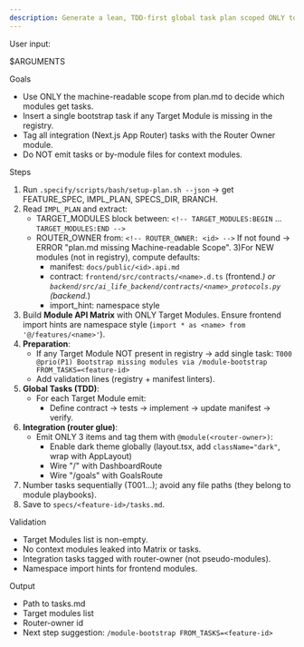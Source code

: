 ```yaml
---
description: Generate a lean, TDD-first global task plan scoped ONLY to target modules for the active feature. Auto-insert bootstrap and tag integration work to the router-owning module.
---
```


User input:

$ARGUMENTS

Goals
- Use ONLY the machine-readable scope from plan.md to decide which modules get tasks.
- Insert a single bootstrap task if any Target Module is missing in the registry.
- Tag all integration (Next.js App Router) tasks with the Router Owner module.
- Do NOT emit tasks or by-module files for context modules.

Steps
1) Run `.specify/scripts/bash/setup-plan.sh --json` → get FEATURE_SPEC, IMPL_PLAN, SPECS_DIR, BRANCH.
2) Read `IMPL_PLAN` and extract:
   - TARGET_MODULES block between:
     `<!-- TARGET_MODULES:BEGIN` … `TARGET_MODULES:END -->`
   - ROUTER_OWNER from: `<!-- ROUTER_OWNER: <id> -->`
   If not found → ERROR "plan.md missing Machine-readable Scope".
3)For NEW modules (not in registry), compute defaults:
     * manifest: `docs/public/<id>.api.md`
     * contract: `frontend/src/contracts/<name>.d.ts` (frontend.*) or `backend/src/ai_life_backend/contracts/<name>_protocols.py` (backend.*)
     * import_hint: namespace style
4) Build **Module API Matrix** with ONLY Target Modules. Ensure frontend import hints are namespace style (`import * as <name> from '@/features/<name>'`).
5) **Preparation**:
   - If any Target Module NOT present in registry → add single task:
     `T000 @prio(P1) Bootstrap missing modules via /module-bootstrap FROM_TASKS=<feature-id>`
   - Add validation lines (registry + manifest linters).
6) **Global Tasks (TDD)**:
   - For each Target Module emit:
     - Define contract → tests → implement → update manifest → verify.
7) **Integration (router glue)**:
   - Emit ONLY 3 items and tag them with `@module(<router-owner>)`:
     * Enable dark theme globally (layout.tsx, add `className="dark"`, wrap with AppLayout)
     * Wire "/" with DashboardRoute
     * Wire "/goals" with GoalsRoute
8) Number tasks sequentially (T001…); avoid any file paths (they belong to module playbooks).
9) Save to `specs/<feature-id>/tasks.md`.

Validation
- Target Modules list is non-empty.
- No context modules leaked into Matrix or tasks.
- Integration tasks tagged with router-owner (not pseudo-modules).
- Namespace import hints for frontend modules.

Output
- Path to tasks.md
- Target modules list
- Router-owner id
- Next step suggestion: `/module-bootstrap FROM_TASKS=<feature-id>`

